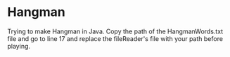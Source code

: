 # Hangman
Trying to make Hangman in Java. 
Copy the path of the HangmanWords.txt file and go to line 17 and replace the fileReader's file with your path before playing.
